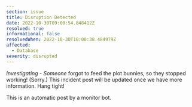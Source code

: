 ```yaml
---
section: issue
title: Disruption Detected
date: 2022-10-30T09:00:54.848412Z
resolved: true
informational: false
resolvedWhen: 2022-10-30T10:00:38.484979Z
affected:
  - Database
severity: disrupted
---
```

*Investigating* - _Someone_ forgot to feed the plot bunnies, so they stopped working! (Sorry.) This incident post will be updated once we have more information. Hang tight!

This is an automatic post by a monitor bot.
        